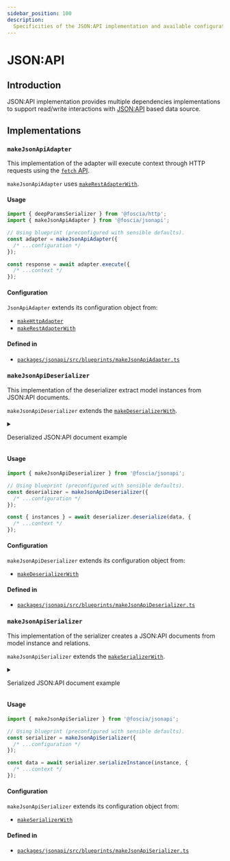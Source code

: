 ```yaml
---
sidebar_position: 100
description:
  Specificities of the JSON:API implementation and available configuration.
---
```


# JSON:API

## Introduction

JSON:API implementation provides multiple dependencies implementations to
support read/write interactions with [JSON:API](https://jsonapi.org) based data
source.

## Implementations

### `makeJsonApiAdapter`

This implementation of the adapter will execute context through HTTP requests
using the
[`fetch` API](https://developer.mozilla.org/en-US/docs/Web/API/Fetch_API).

`makeJsonApiAdapter` uses
[`makeRestAdapterWith`](/docs/reference/implementations/rest#makejsonrestadapter).

#### Usage

```typescript
import { deepParamsSerializer } from '@foscia/http';
import { makeJsonApiAdapter } from '@foscia/jsonapi';

// Using blueprint (preconfigured with sensible defaults).
const adapter = makeJsonApiAdapter({
  /* ...configuration */
});

const response = await adapter.execute({
  /* ...context */
});
```

#### Configuration

`JsonApiAdapter` extends its configuration object from:

-  [`makeHttpAdapter`](/docs/reference/implementations/http#makehttpadapter-configuration)
-  [`makeRestAdapterWith`](/docs/reference/implementations/rest#makejsonrestadapter-configuration)

#### Defined in

- [`packages/jsonapi/src/blueprints/makeJsonApiAdapter.ts`](https://github.com/foscia-dev/foscia/blob/main/packages/jsonapi/src/blueprints/makeJsonApiAdapter.ts)

### `makeJsonApiDeserializer`

This implementation of the deserializer extract model instances from JSON:API
documents.

`makeJsonApiDeserializer` extends the
[`makeDeserializerWith`](/docs/reference/implementations/serialization#makedeserializerwith).

<details>

<summary>

Deserialized JSON:API document example

</summary>

Here is an example of a JSON:API document which `makeJsonApiDeserializer` can
deserialize to model instances.

```json
{
  "data": [
    {
      "type": "posts",
      "id": "1",
      "attributes": {
        "title": "Foo",
        "body": "Foo Body",
        "publishedAt": "2023-10-24T10:00:00.000Z"
      },
      "relationships": {
        "comments": {
          "data": [
            {
              "type": "comments",
              "id": "1"
            },
            {
              "type": "comments",
              "id": "2"
            }
          ]
        }
      }
    },
    {
      "type": "posts",
      "id": "2",
      "attributes": {
        "title": "Bar",
        "body": "Bar Body",
        "publishedAt": null
      },
      "relationships": {
        "comments": {
          "data": []
        }
      }
    }
  ],
  "included": [
    {
      "type": "comments",
      "id": "1",
      "attributes": {
        "body": "Foo Comment"
      }
    },
    {
      "type": "comments",
      "id": "2",
      "attributes": {
        "body": "Bar Comment"
      }
    }
  ]
}
```

</details>

#### Usage

```typescript
import { makeJsonApiDeserializer } from '@foscia/jsonapi';

// Using blueprint (preconfigured with sensible defaults).
const deserializer = makeJsonApiDeserializer({
  /* ...configuration */
});

const { instances } = await deserializer.deserialize(data, {
  /* ...context */
});
```

#### Configuration

`makeJsonApiDeserializer` extends its configuration object from:

- [`makeDeserializerWith`](/docs/reference/implementations/serialization#makedeserializerwith-configuration)

#### Defined in

- [`packages/jsonapi/src/blueprints/makeJsonApiDeserializer.ts`](https://github.com/foscia-dev/foscia/blob/main/packages/jsonapi/src/blueprints/makeJsonApiDeserializer.ts)

### `makeJsonApiSerializer`

This implementation of the serializer creates a JSON:API documents from model
instance and relations.

`makeJsonApiSerializer` extends the
[`makeSerializerWith`](/docs/reference/implementations/serialization#makeserializerwith).

<details>

<summary>

Serialized JSON:API document example

</summary>

Here is an example of a JSON:API document which `makeJsonApiSerializer` can
create from a model instance.

```json
{
  "data": {
    "type": "posts",
    "id": "1",
    "attributes": {
      "title": "Foo",
      "body": "Foo Body",
      "publishedAt": "2023-10-24T10:00:00.000Z"
    },
    "relationships": {
      "comments": {
        "data": [
          {
            "type": "comments",
            "id": "1"
          },
          {
            "type": "comments",
            "id": "2"
          }
        ]
      }
    }
  }
}
```

</details>

#### Usage

```typescript
import { makeJsonApiSerializer } from '@foscia/jsonapi';

// Using blueprint (preconfigured with sensible defaults).
const serializer = makeJsonApiSerializer({
  /* ...configuration */
});

const data = await serializer.serializeInstance(instance, {
  /* ...context */
});
```

#### Configuration

`makeJsonApiSerializer` extends its configuration object from:

- [`makeSerializerWith`](/docs/reference/implementations/serialization#makeserializerwith-configuration)

#### Defined in

- [`packages/jsonapi/src/blueprints/makeJsonApiSerializer.ts`](https://github.com/foscia-dev/foscia/blob/main/packages/jsonapi/src/blueprints/makeJsonApiSerializer.ts)
